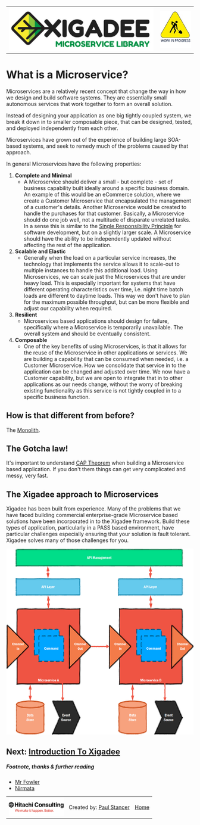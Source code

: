 <table>
<tr>
<td width="80%"><a href="../../../README.md"><img src="../../../docs/X2a.png" alt="Xigadee"></a></td>
<td width = "*" align="right"><img src="../../../docs/smallWIP.jpg" alt="Sorry, I'm still working here" height="100"></td>
</tr>
</table>

# What is a Microservice?

Microservices are a relatively recent concept that change the way in how we design and build software systems. They are essentially small autonomous services that work together to form an overall solution.

Instead of designing your application as one big tightly coupled system, we break it down in to smaller composable piece, that can be designed, tested, and deployed independently from each other. 

Microservices have grown out of the experience of building large SOA-based systems, and seek to remedy much of the problems caused by that approach.

In general Microservices have the following properties:

1. **Complete and Minimal**
	- A Microservice should deliver a small - but complete - set of business capability built ideally around a specific business domain. 
	An example of this would be an eCommerce solution, where we create a Customer Microservice that encapsulated the management of a customer's details. Another Microservice would be created to handle the purchases for that customer.
	Basically, a Microservice should do one job well, not a multitude of disparate unrelated tasks. In a sense this is similar to the [Single Responsibility Principle](https://en.wikipedia.org/wiki/Single_responsibility_principle) for software development, but on a slightly larger scale.
	A Microservice should have the ability to be independently updated without affecting the rest of the application.	
2. **Scalable and Elastic**
	- Generally when the load on a particular service increases, the technology that implements the service allows it to scale-out to multiple instances to handle this additional load. Using Microservices, we can scale just the Microservices that are under heavy load. This is especially important for systems that have different operating characteristics over time, i.e. night time batch loads are different to daytime loads. This way we don't have to plan for the maximum possible throughput, but can be more flexible and adjust our capability when required.
3. **Resilient**
	- Microservices based applications should design for failure, specifically where a Microservice is temporarily unavailable. The overall system and should be eventually consistent.
4. **Composable**
	- One of the key benefits of using Microservices, is that it allows for the reuse of the Microservice in other applications or services. We are building a capability that can be consumed when needed, i.e. a Customer Microservice. How we consolidate that service in to the application can be changed and adjusted over time. We now have a Customer capability, but we are open to integrate that in to other applications as our needs change, without the worry of breaking existing functionality as this service is not tightly coupled in to a specific business function.

## How is that different from before?

The [Monolith](https://en.wikipedia.org/wiki/Monolithic_application).

## The Gotcha law!

It's important to understand [CAP Theorem](https://en.wikipedia.org/wiki/CAP_theorem) when building a Microservice based application. If you don't them things can get very complicated and messy, very fast. 

## The Xigadee approach to Microservices

Xigadee has been built from experience. Many of the problems that we have faced building commercial enterprise-grade Microservice based solutions have been incorporated in to the Xigadee framework. Build these types of application, particularly in a PASS based environment, have particular challenges especially ensuring that your solution is fault tolerant. Xigadee solves many of those challenges for you.

<img src="Images/Microservice.png" alt="Message Flow" height="500"/>

## Next: [Introduction To Xigadee](Introduction.md)

##### Footnote, thanks & further reading

 - [Mr Fowler](https://martinfowler.com/articles/microservices.html)
 - [Nirmata](http://www.nirmata.com/2015/02/microservices-five-architectural-constraints/)

<table><tr> 
<td><a href="http://www.hitachiconsulting.com"><img src="../../../docs/hitachi.png" alt="Hitachi Consulting" height="50"/></a></td> 
<td>Created by: <a href="http://github.com/paulstancer">Paul Stancer</a></td>
  <td><a href="../../../README.md">Home</a></td>
</tr></table>
